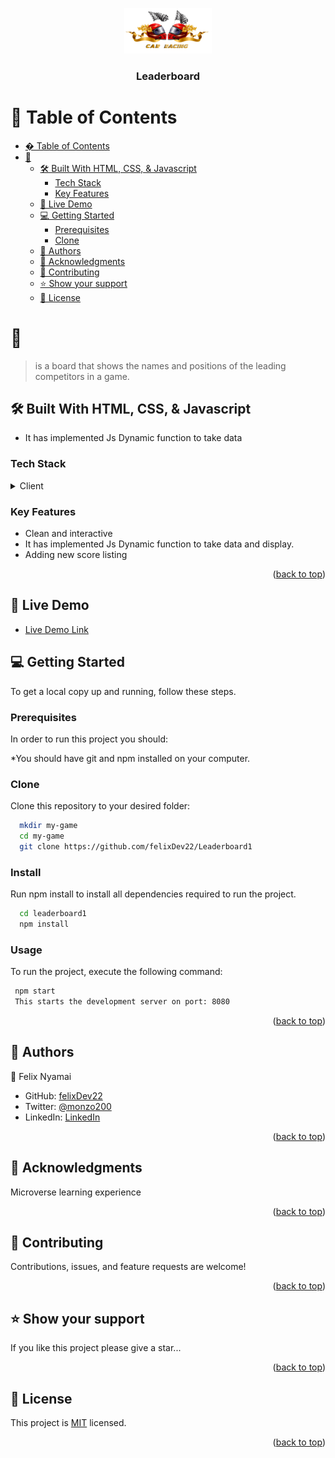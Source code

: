 <a name="readme-top"></a>

<div align="center">

  <img src="./race_logo.png" alt="logo" width="140"  height="auto" />
  <br/>

  <h3><b>Leaderboard</b></h3>

</div>

# 📗 Table of Contents

- [� Table of Contents](#-table-of-contents)
- [📖 ](#-)
  - [🛠 Built With HTML, CSS, \& Javascript](#-built-with-html-css--javascript)
    - [Tech Stack ](#tech-stack-)
    - [Key Features ](#key-features-)
  - [🚀 Live Demo ](#-live-demo-)
  - [💻 Getting Started ](#-getting-started-)
    - [Prerequisites](#prerequisites)
    - [Clone](#clone)
  - [👥 Authors ](#-authors-)
  - [🙏 Acknowledgments ](#-acknowledgments-)
  - [🤝 Contributing ](#-contributing-)
  - [⭐️ Show your support ](#️-show-your-support-)
  - [📝 License ](#-license-)

# 📖 <a name="Leaderboard"></a>

> is a board that shows the names and positions of the leading competitors in a game.

## 🛠 Built With <a name="built-with">HTML, CSS, & Javascript</a>

- It has implemented Js Dynamic function to take data

### Tech Stack <a name="tech-stack"></a>

<details>
  <summary>Client</summary>
  <ul>
    <li><a href="#">HTML</a></li>
    <li><a href="#">CSS</a></li>
    <li><a href="#">JavaScript</a></li>
  </ul>
</details>

### Key Features <a name="key-features"></a>

- Clean and interactive
- It has implemented Js Dynamic function to take data and display.
- Adding new score listing

<p align="right">(<a href="#readme-top">back to top</a>)</p>

## 🚀 Live Demo <a name="live-demo"></a>

- [Live Demo Link](https://felixdev22.github.io/Leaderboard1/)

## 💻 Getting Started <a name="getting-started"></a>

To get a local copy up and running, follow these steps.

### Prerequisites

In order to run this project you should:

\*You should have git and npm installed on your computer.

### Clone

Clone this repository to your desired folder:

```sh
  mkdir my-game
  cd my-game
  git clone https://github.com/felixDev22/Leaderboard1
```

### Install

Run npm install to install all dependencies required to run the project.

```sh
  cd leaderboard1
  npm install
```

### Usage

To run the project, execute the following command:

```sh
 npm start
 This starts the development server on port: 8080
```

<p align="right">(<a href="#readme-top">back to top</a>)</p>

## 👥 Authors <a name="authors"></a>

👤 Felix Nyamai

- GitHub: [felixDev22](https://github.com/felixDev22)
- Twitter: [@monzo200](https://twitter.com/twitterhandle)
- LinkedIn: [LinkedIn](https://www.linkedin.com/in/felixnyamai/)

<p align="right">(<a href="#readme-top">back to top</a>)</p>

## 🙏 Acknowledgments <a name="acknowledgements"></a>

Microverse learning experience

<p align="right">(<a href="#readme-top">back to top</a>)</p>

## 🤝 Contributing <a name="contributing"></a>

Contributions, issues, and feature requests are welcome!

<p align="right">(<a href="#readme-top">back to top</a>)</p>

## ⭐️ Show your support <a name="support"></a>

If you like this project please give a star...

<p align="right">(<a href="#readme-top">back to top</a>)</p>

## 📝 License <a name="license"></a>

This project is [MIT](./LICENSE) licensed.

<p align="right">(<a href="#readme-top">back to top</a>)</p>
